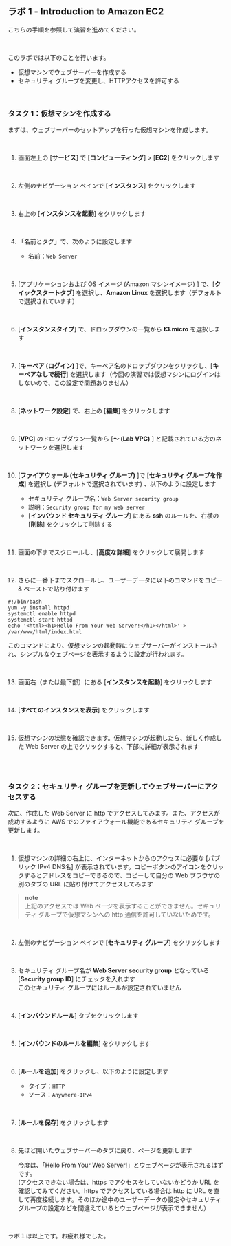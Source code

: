 ## ラボ 1 - Introduction to Amazon EC2

こちらの手順を参照して演習を進めてください。

<br />

このラボでは以下のことを行います。

- 仮想マシンでウェブサーバーを作成する
- セキュリティ グループを変更し、HTTPアクセスを許可する

<br />

### タスク 1：仮想マシンを作成する

まずは、ウェブサーバーのセットアップを行った仮想マシンを作成します。

<br />

1.  画面左上の [**サービス**] で [**コンピューティング**] > [**EC2**] をクリックします    

<br />

2.  左側のナビゲーション ペインで [**インスタンス**] をクリックします

<br />

3.  右上の [**インスタンスを起動**] をクリックします
      
<br />

4.  「名前とタグ」で、次のように設定します

    - 名前：`Web Server`  

<br />
    
5.  [アプリケーションおよび OS イメージ (Amazon マシンイメージ) ] で、[**クイックスタートタブ**] を選択し、**Amazon Linux** を選択します（デフォルトで選択されています）  
      
<br />

6.  [**インスタンスタイプ**] で、ドロップダウンの一覧から **t3.micro** を選択します
      
<br />

7.  [**キーペア (ログイン)** ]で、キーペア名のドロップダウンをクリックし、[**キーペアなしで続行**] を選択します（今回の演習では仮想マシンにログインはしないので、この設定で問題ありません）  
      
<br />

8.  [**ネットワーク設定**] で、右上の [**編集**] をクリックします
      
<br />

9.  [**VPC**] のドロップダウン一覧から [**～ (Lab VPC)** ] と記載されている方のネットワークを選択します

<br />

10.  [**ファイアウォール (セキュリティ グループ)** ]で [**セキュリティ グループを作成**] を選択し (デフォルトで選択されています) 、以下のように設定します
      
     - セキュリティ グループ名：`Web Server security group`  
     - 説明：`Security group for my web server`
     - [**インバウンド セキュリティ グループ**] にある **ssh** のルールを、右横の [**削除**] をクリックして削除する  
  
<br />

11.  画面の下までスクロールし、[**高度な詳細**] をクリックして展開します
      
<br />

12.  さらに一番下までスクロールし、ユーザーデータに以下のコマンドをコピー & ペーストで貼り付けます

```
#!/bin/bash  
yum -y install httpd  
systemctl enable httpd  
systemctl start httpd  
echo '<html><h1>Hello From Your Web Server!</h1></html>' > /var/www/html/index.html
```  

このコマンドにより、仮想マシンの起動時にウェブサーバーがインストールされ、シンプルなウェブページを表示するように設定が行われます。  
  
<br />

13.  画面右（または最下部）にある [**インスタンスを起動**] をクリックします

<br />

14.  [**すべてのインスタンスを表示**] をクリックします

<br />

15.  仮想マシンの状態を確認できます。仮想マシンが起動したら、新しく作成した Web Server の上でクリックすると、下部に詳細が表示されます
      
<br />

<br />

### タスク 2：セキュリティ グループを更新してウェブサーバーにアクセスする

次に、作成した Web Server に http でアクセスしてみます。また、アクセスが成功するように AWS でのファイアウォール機能であるセキュリティ グループを更新します。

<br />

1.  仮想マシンの詳細の右上に、インターネットからのアクセスに必要な [パブリック IPv4 DNS名] が表示されています。コピーボタンのアイコンをクリックするとアドレスをコピーできるので、コピーして自分の Web ブラウザの別のタブの URL に貼り付けてアクセスしてみます

>**note**      
>上記のアクセスでは Web ページを表示することができません。セキュリティ グループで仮想マシンへの http 通信を許可していないためです。  
      
<br />

2.  左側のナビゲーション ペインで [**セキュリティ グループ**] をクリックします
      
<br />

3.  セキュリティ グループ名が **Web Server security group** となっている [**Security group ID**] にチェックを入れます   
    このセキュリティ グループにはルールが設定されていません

<br />

4.  [**インバウンドルール**] タブをクリックします

<br />

5.  [**インバウンドのルールを編集**] をクリックします

<br />

6.  [**ルールを追加**] をクリックし、以下のように設定します

    - タイプ：`HTTP`  
    - ソース：`Anywhere-IPv4`  

<br />

7.  [**ルールを保存**] をクリックします  

<br />

8.  先ほど開いたウェブサーバーのタブに戻り、ページを更新します
      
    今度は、「Hello From Your Web Server!」とウェブページが表示されるはずです。  
    (アクセスできない場合は、https でアクセスをしていないかどうか URL を確認してみてください。https でアクセスしている場合は http に URL を直して再度接続します。そのほか途中のユーザーデータの設定やセキュリティ グループの設定などを間違えているとウェブページが表示できません）  
      
<br />

ラボ１は以上です。お疲れ様でした。
